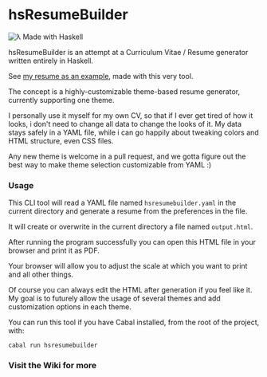 # hsResumeBuilder

![λ Made with Haskell](https://img.shields.io/badge/%CE%BB%20haskell-%20-blueviolet)

hsResumeBuilder is an attempt at a Curriculum Vitae / Resume generator written entirely in Haskell.

See [my resume as an example](https://averageflow.github.io/hsresumebuilder/), made with this very tool.

The concept is a highly-customizable theme-based resume generator, currently supporting one theme.

I personally use it myself for my own CV, so that if I ever get tired of how it looks, i don't need to change all data to change the looks of it. My data stays safely in a YAML file, while i can go happily about tweaking colors and HTML structure, even CSS files. 

Any new theme is welcome in a pull request, and we gotta figure out the best way to make theme selection customizable from YAML :) 

### Usage

This CLI tool will read a YAML file named `hsresumebuilder.yaml` in the current directory and generate a resume from the preferences in the file.

It will create or overwrite in the current directory a file named `output.html`. 

After running the program successfully you can open this HTML file in your browser and print it as PDF. 

Your browser will allow you to adjust the scale at which you want to print and all other things.

Of course you can always edit the HTML after generation if you feel like it. My goal is to futurely allow the usage of several themes and add customization options in each theme.

You can run this tool if you have Cabal installed, from the root of the project, with:

```
cabal run hsresumebuilder
```


### Visit the Wiki for more
